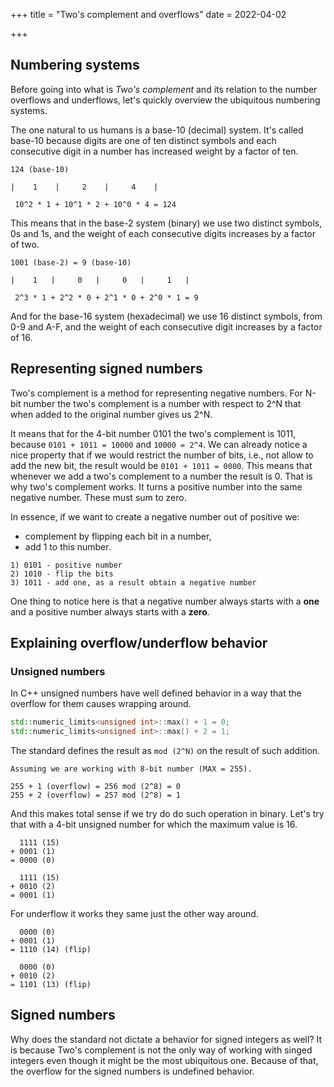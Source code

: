 +++
title = "Two's complement and overflows"
date = 2022-04-02

+++

## Numbering systems

Before going into what is *Two's complement* and its relation to the number
overflows and underflows, let's quickly overview the ubiquitous numbering
systems.

The one natural to us humans is a base-10 (decimal) system. It's called base-10
because digits are one of ten distinct symbols and each consecutive
digit in a number has increased weight by a factor of ten.

```
124 (base-10)

|    1    |     2    |     4    |

 10^2 * 1 + 10^1 * 2 + 10^0 * 4 = 124
```

This means that in the base-2 system (binary) we use two distinct symbols,
0s and 1s, and the weight of each consecutive digits increases by a factor of
two.

```
1001 (base-2) = 9 (base-10)

|    1   |     0   |     0   |     1   |

 2^3 * 1 + 2^2 * 0 + 2^1 * 0 + 2^0 * 1 = 9
```

And for the base-16 system (hexadecimal) we use 16 distinct symbols,
from 0-9 and A-F, and the weight of each consecutive digit increases by a
factor of 16.

## Representing signed numbers

Two's complement is a method for representing negative numbers. For N-bit
number the two's complement is a number with respect to 2^N that when added
to the original number gives us 2^N.

It means that for the 4-bit number 0101 the two's complement is 1011, because
`0101 + 1011 = 10000` and `10000 = 2^4`. We can already notice a nice property
that if we would restrict the number of bits, i.e., not allow to add
the new bit, the result would be `0101 + 1011 = 0000`. This means that
whenever we add a two's complement to a number the result is 0. That is why
two's complement works. It turns a positive number into the same negative
number. These must sum to zero.

In essence, if we want to create a negative number out of positive we:

- complement by flipping each bit in a number,
- add 1 to this number.

```
1) 0101 - positive number
2) 1010 - flip the bits
3) 1011 - add one, as a result obtain a negative number

```

One thing to notice here is that a negative number always starts with a
**one** and a positive number always starts with a **zero**.

## Explaining overflow/underflow behavior

### Unsigned numbers

In C++ unsigned numbers have well defined behavior in a way that the overflow
for them causes wrapping around.

```c++
std::numeric_limits<unsigned int>::max() + 1 = 0;
std::numeric_limits<unsigned int>::max() + 2 = 1;
``` 

The standard defines the result as `mod (2^N)` on the result of such
addition.

```
Assuming we are working with 8-bit number (MAX = 255).

255 + 1 (overflow) = 256 mod (2^8) = 0
255 + 2 (overflow) = 257 mod (2^8) = 1
```

And this makes total sense if we try do do such operation in binary. Let's try
that with a 4-bit unsigned number for which the maximum value is 16.

```
  1111 (15)
+ 0001 (1)
= 0000 (0)
```

```
  1111 (15)
+ 0010 (2)
= 0001 (1)
```

For underflow it works they same just the other way around.

```
  0000 (0)
+ 0001 (1)
= 1110 (14) (flip)
```

```
  0000 (0)
+ 0010 (2)
= 1101 (13) (flip)
```

## Signed numbers

Why does the standard not dictate a behavior for signed integers as well?
It is because Two's complement is not the only way of working with singed
integers even though it might be the most ubiquitous one. Because
of that, the overflow for the signed numbers is undefined behavior.
